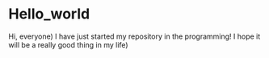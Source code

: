 # Hello_world

Hi, everyone) I have just started my repository in the programming! I hope it will be a really good thing in my life)

